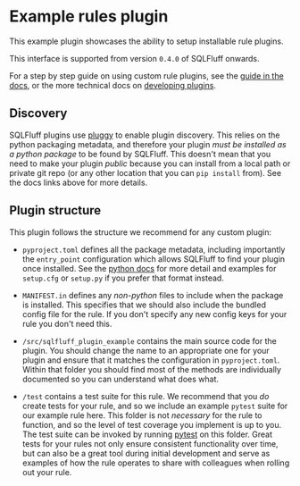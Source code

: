 # Example rules plugin

This example plugin showcases the ability to setup installable rule plugins.

This interface is supported from version `0.4.0` of SQLFluff onwards.

For a step by step guide on using custom rule plugins, see the
[guide in the docs](https://docs.sqlfluff.com/en/stable/perma/plugin_guide.html),
or the more technical docs on [developing plugins](https://docs.sqlfluff.com/en/stable/perma/plugin_dev.html).

## Discovery

SQLFluff plugins use [pluggy](https://pluggy.readthedocs.io/en/latest/) to
enable plugin discovery. This relies on the python packaging metadata, and
therefore your plugin *must be installed as a python package* to be found
by SQLFluff. This doesn't mean that you need to make your plugin *public*
because you can install from a local path or private git repo (or any
other location that you can `pip install` from). See the docs links
above for more details.

## Plugin structure

This plugin follows the structure we recommend for any custom plugin:

* `pyproject.toml` defines all the package metadata, including importantly
  the `entry_point` configuration which allows SQLFluff to find your
  plugin once installed. See the [python docs](https://setuptools.pypa.io/en/stable/userguide/entry_point.html)
  for more detail and examples for `setup.cfg` or `setup.py` if you prefer
  that format instead.

* `MANIFEST.in` defines any *non-python* files to include when the package
  is installed. This specifies that we should also include the bundled
  config file for the rule. If you don't specify any new config keys for
  your rule you don't need this.

* `/src/sqlfluff_plugin_example` contains the main source code for the
  plugin. You should change the name to an appropriate one for your plugin
  and ensure that it matches the configuration in `pyproject.toml`. Within
  that folder you should find most of the methods are individually
  documented so you can understand what does what.

* `/test` contains a test suite for this rule. We recommend that you *do*
  create tests for your rule, and so we include an example `pytest` suite
  for our example rule here. This folder is not *necessary* for the rule
  to function, and so the level of test coverage you implement is up to
  you. The test suite can be invoked by running [pytest](https://docs.pytest.org/en/stable/)
  on this folder. Great tests for your rules not only ensure consistent
  functionality over time, but can also be a great tool during initial
  development and serve as examples of how the rule operates to share with
  colleagues when rolling out your rule.
